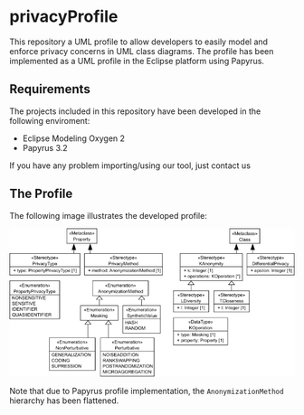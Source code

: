 
# privacyProfile

This repository a UML profile to allow developers to easily model and enforce privacy concerns in UML class diagrams. The profile has been implemented as a UML profile in the Eclipse platform using Papyrus.

## Requirements

The projects included in this repository have been developed in the following enviroment:
* Eclipse Modeling Oxygen 2
* Papyrus 3.2

If you have any problem importing/using our tool, just contact us

## The Profile

The following image illustrates the developed profile:

![PrivacyProfile](https://github.com/SOM-Research/privacyProfile/blob/master/images/profile.png)

Note that due to Papyrus profile implementation, the ```AnonymizationMethod``` hierarchy has been flattened.






